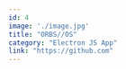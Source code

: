 ```yaml
---
id: 4
image: './image.jpg'
title: "ORBS//OS"
category: "Electron JS App"
link: "https://github.com"
---
```

